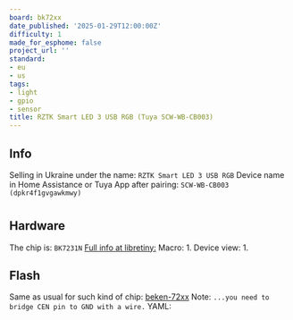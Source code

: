 ```yaml
---
board: bk72xx
date_published: '2025-01-29T12:00:00Z'
difficulty: 1
made_for_esphome: false
project_url: ''
standard:
- eu
- us
tags:
- light
- gpio
- sensor
title: RZTK Smart LED 3 USB RGB (Tuya SCW-WB-CB003)
---
```


## Info

Selling in Ukraine under the name: `RZTK Smart LED 3 USB RGB`
Device name in Home Assistance or Tuya App after pairing: `SCW-WB-CB003 (dpkr4f1gvgawkmwy)`
#

## Hardware

The chip is: `BK7231N`
[Full info at libretiny:](https://docs.libretiny.eu/boards/cbu/)
Macro:
1. 
Device view:
1. 
##

## Flash

Same as usual for such kind of chip: [beken-72xx](https://docs.libretiny.eu/docs/platform/beken-72xx/)
Note:  `...you need to bridge CEN pin to GND with a wire.`
YAML: